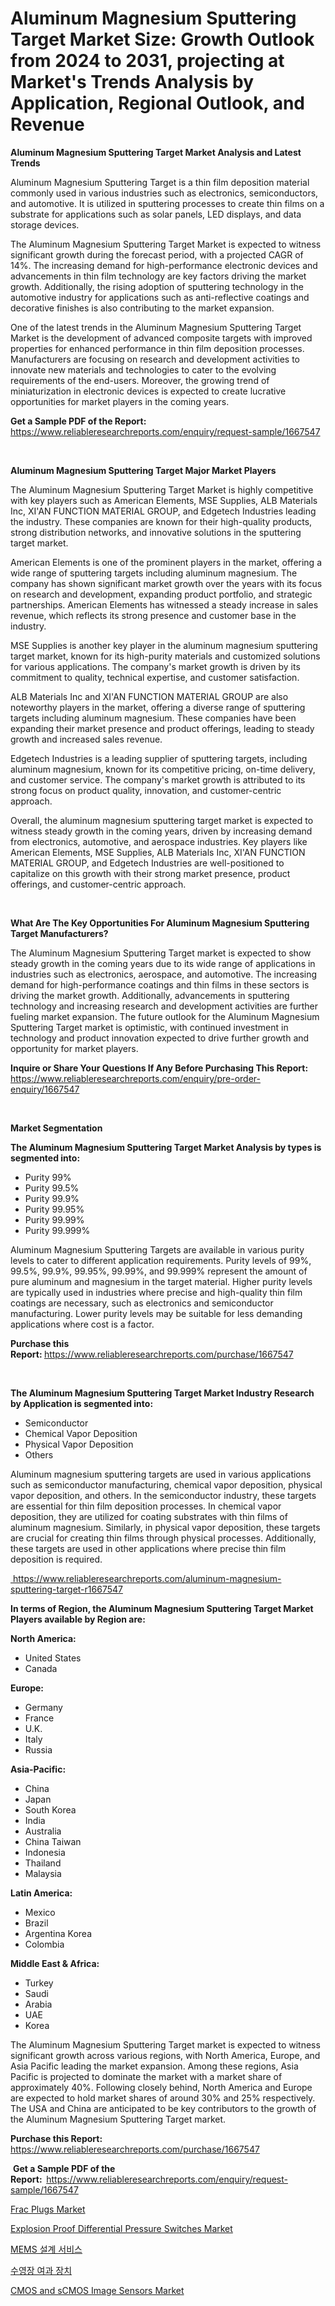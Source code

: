 <p><h1>Aluminum Magnesium Sputtering Target Market Size: Growth Outlook from 2024 to 2031, projecting at Market's Trends Analysis by Application, Regional Outlook, and Revenue</h1></p><p><strong>Aluminum Magnesium Sputtering Target Market Analysis and Latest Trends</strong></p>
<p><p>Aluminum Magnesium Sputtering Target is a thin film deposition material commonly used in various industries such as electronics, semiconductors, and automotive. It is utilized in sputtering processes to create thin films on a substrate for applications such as solar panels, LED displays, and data storage devices.</p><p>The Aluminum Magnesium Sputtering Target Market is expected to witness significant growth during the forecast period, with a projected CAGR of 14%. The increasing demand for high-performance electronic devices and advancements in thin film technology are key factors driving the market growth. Additionally, the rising adoption of sputtering technology in the automotive industry for applications such as anti-reflective coatings and decorative finishes is also contributing to the market expansion.</p><p>One of the latest trends in the Aluminum Magnesium Sputtering Target Market is the development of advanced composite targets with improved properties for enhanced performance in thin film deposition processes. Manufacturers are focusing on research and development activities to innovate new materials and technologies to cater to the evolving requirements of the end-users. Moreover, the growing trend of miniaturization in electronic devices is expected to create lucrative opportunities for market players in the coming years.</p></p>
<p><strong>Get a Sample PDF of the Report:&nbsp;</strong> <a href="https://www.reliableresearchreports.com/enquiry/request-sample/1667547">https://www.reliableresearchreports.com/enquiry/request-sample/1667547</a></p>
<p>&nbsp;</p>
<p><strong>Aluminum Magnesium Sputtering Target Major Market Players</strong></p>
<p><p>The Aluminum Magnesium Sputtering Target Market is highly competitive with key players such as American Elements, MSE Supplies, ALB Materials Inc, XI'AN FUNCTION MATERIAL GROUP, and Edgetech Industries leading the industry. These companies are known for their high-quality products, strong distribution networks, and innovative solutions in the sputtering target market.</p><p>American Elements is one of the prominent players in the market, offering a wide range of sputtering targets including aluminum magnesium. The company has shown significant market growth over the years with its focus on research and development, expanding product portfolio, and strategic partnerships. American Elements has witnessed a steady increase in sales revenue, which reflects its strong presence and customer base in the industry.</p><p>MSE Supplies is another key player in the aluminum magnesium sputtering target market, known for its high-purity materials and customized solutions for various applications. The company's market growth is driven by its commitment to quality, technical expertise, and customer satisfaction.</p><p>ALB Materials Inc and XI'AN FUNCTION MATERIAL GROUP are also noteworthy players in the market, offering a diverse range of sputtering targets including aluminum magnesium. These companies have been expanding their market presence and product offerings, leading to steady growth and increased sales revenue.</p><p>Edgetech Industries is a leading supplier of sputtering targets, including aluminum magnesium, known for its competitive pricing, on-time delivery, and customer service. The company's market growth is attributed to its strong focus on product quality, innovation, and customer-centric approach.</p><p>Overall, the aluminum magnesium sputtering target market is expected to witness steady growth in the coming years, driven by increasing demand from electronics, automotive, and aerospace industries. Key players like American Elements, MSE Supplies, ALB Materials Inc, XI'AN FUNCTION MATERIAL GROUP, and Edgetech Industries are well-positioned to capitalize on this growth with their strong market presence, product offerings, and customer-centric approach.</p></p>
<p>&nbsp;</p>
<p><strong>What Are The Key Opportunities For Aluminum Magnesium Sputtering Target Manufacturers?</strong></p>
<p><p>The Aluminum Magnesium Sputtering Target market is expected to show steady growth in the coming years due to its wide range of applications in industries such as electronics, aerospace, and automotive. The increasing demand for high-performance coatings and thin films in these sectors is driving the market growth. Additionally, advancements in sputtering technology and increasing research and development activities are further fueling market expansion. The future outlook for the Aluminum Magnesium Sputtering Target market is optimistic, with continued investment in technology and product innovation expected to drive further growth and opportunity for market players.</p></p>
<p><strong>Inquire or Share Your Questions If Any Before Purchasing This Report:</strong> <a href="https://www.reliableresearchreports.com/enquiry/pre-order-enquiry/1667547">https://www.reliableresearchreports.com/enquiry/pre-order-enquiry/1667547</a></p>
<p>&nbsp;</p>
<p><strong>Market Segmentation</strong></p>
<p><strong>The Aluminum Magnesium Sputtering Target Market Analysis by types is segmented into:</strong></p>
<p><ul><li>Purity 99%</li><li>Purity 99.5%</li><li>Purity 99.9%</li><li>Purity 99.95%</li><li>Purity 99.99%</li><li>Purity 99.999%</li></ul></p>
<p><p>Aluminum Magnesium Sputtering Targets are available in various purity levels to cater to different application requirements. Purity levels of 99%, 99.5%, 99.9%, 99.95%, 99.99%, and 99.999% represent the amount of pure aluminum and magnesium in the target material. Higher purity levels are typically used in industries where precise and high-quality thin film coatings are necessary, such as electronics and semiconductor manufacturing. Lower purity levels may be suitable for less demanding applications where cost is a factor.</p></p>
<p><strong>Purchase this Report:&nbsp;</strong><a href="https://www.reliableresearchreports.com/purchase/1667547">https://www.reliableresearchreports.com/purchase/1667547</a></p>
<p>&nbsp;</p>
<p><strong>The Aluminum Magnesium Sputtering Target Market Industry Research by Application is segmented into:</strong></p>
<p><ul><li>Semiconductor</li><li>Chemical Vapor Deposition</li><li>Physical Vapor Deposition</li><li>Others</li></ul></p>
<p><p>Aluminum magnesium sputtering targets are used in various applications such as semiconductor manufacturing, chemical vapor deposition, physical vapor deposition, and others. In the semiconductor industry, these targets are essential for thin film deposition processes. In chemical vapor deposition, they are utilized for coating substrates with thin films of aluminum magnesium. Similarly, in physical vapor deposition, these targets are crucial for creating thin films through physical processes. Additionally, these targets are used in other applications where precise thin film deposition is required.</p></p>
<p><a href="https://www.reliableresearchreports.com/aluminum-magnesium-sputtering-target-r1667547">&nbsp;https://www.reliableresearchreports.com/aluminum-magnesium-sputtering-target-r1667547</a></p>
<p><strong>In terms of Region, the Aluminum Magnesium Sputtering Target Market Players available by Region are:</strong></p>
<p>
    <p> <strong> North America: </strong>
        <ul>
            <li>United States</li>
            <li>Canada</li>
        </ul>
        </p> 
    <p> <strong> Europe: </strong>
        <ul>
            <li>Germany</li>
            <li>France</li>
            <li>U.K.</li>
            <li>Italy</li>
            <li>Russia</li>
        </ul>
        </p> 
    <p> <strong> Asia-Pacific: </strong>
        <ul>
            <li>China</li>
            <li>Japan</li>
            <li>South Korea</li>
            <li>India</li>
            <li>Australia</li>
            <li>China Taiwan</li>
            <li>Indonesia</li>
            <li>Thailand</li>
            <li>Malaysia</li>
        </ul>
        </p> 
    <p> <strong> Latin America: </strong>
        <ul>
            <li>Mexico</li>
            <li>Brazil</li>
            <li>Argentina Korea</li>
            <li>Colombia</li>
        </ul>
        </p> 
    <p> <strong> Middle East & Africa: </strong>
        <ul>
            <li>Turkey</li>
            <li>Saudi</li>
            <li>Arabia</li>
            <li>UAE</li>
            <li>Korea</li>
        </ul>
    </p>
    </p>
<p><p>The Aluminum Magnesium Sputtering Target market is expected to witness significant growth across various regions, with North America, Europe, and Asia Pacific leading the market expansion. Among these regions, Asia Pacific is projected to dominate the market with a market share of approximately 40%. Following closely behind, North America and Europe are expected to hold market shares of around 30% and 25% respectively. The USA and China are anticipated to be key contributors to the growth of the Aluminum Magnesium Sputtering Target market.</p></p>
<p><strong>Purchase this Report: </strong><a href="https://www.reliableresearchreports.com/purchase/1667547">https://www.reliableresearchreports.com/purchase/1667547</a></p>
<p>&nbsp;<strong>Get a Sample PDF of the Report:&nbsp;&nbsp;</strong><a href="https://www.reliableresearchreports.com/enquiry/request-sample/1667547">https://www.reliableresearchreports.com/enquiry/request-sample/1667547</a></p>
<p><strong></strong></p>
<p><p><a href="https://medium.com/@philipwolf61/frac-plugs-market-industry-trends-and-forecast-for-period-from-2024-to-2031-bdd05ce32114">Frac Plugs Market</a></p><p><a href="https://github.com/fiixsa/Market-Research-Report-List-4/blob/main/explosion-proof-differential-pressure-switches-market.md">Explosion Proof Differential Pressure Switches Market</a></p><p><a href="https://github.com/msujons1512/Market-Research-Report-List-2/blob/main/185042782861.md">MEMS 설계 서비스</a></p><p><a href="https://github.com/amuji413411/Market-Research-Report-List-2/blob/main/102390782862.md">수영장 여과 장치</a></p><p><a href="https://github.com/cecuraprangm/Market-Research-Report-List-4/blob/main/cmos-and-scmos-image-sensors-market.md">CMOS and sCMOS Image Sensors Market</a></p></p>